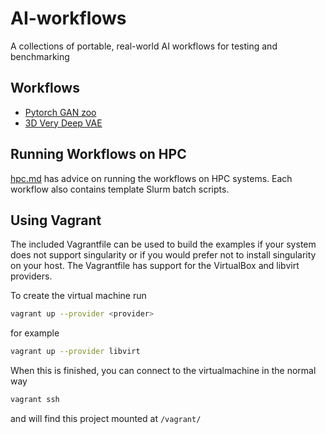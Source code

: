 # AI-workflows

A collections of portable, real-world AI workflows for testing and benchmarking

## Workflows

- [Pytorch GAN zoo](./workflows/pytorch_GAN_zoo/)
- [3D Very Deep VAE](./workflows/3d_very_deep_vae/)

## Running Workflows on HPC

[hpc.md](./hpc.md) has advice on running the workflows on HPC systems. Each
workflow also contains template Slurm batch scripts.

## Using Vagrant

The included Vagrantfile can be used to build the examples if your system does
not support singularity or if you would prefer not to install singularity on
your host. The Vagrantfile has support for the VirtualBox and libvirt providers.

To create the virtual machine run

```bash
vagrant up --provider <provider>
```

for example

```bash
vagrant up --provider libvirt
```

When this is finished, you can connect to the virtualmachine in the normal way

```bash
vagrant ssh
```

and will find this project mounted at `/vagrant/`
